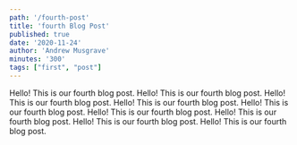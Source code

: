 ```yaml
---
path: '/fourth-post'
title: 'fourth Blog Post'
published: true
date: '2020-11-24'
author: 'Andrew Musgrave'
minutes: '300'
tags: ["first", "post"]
---
```


Hello! This is our fourth blog post.
Hello! This is our fourth blog post.
Hello! This is our fourth blog post.
Hello! This is our fourth blog post.
Hello! This is our fourth blog post.
Hello! This is our fourth blog post.
Hello! This is our fourth blog post.
Hello! This is our fourth blog post.
Hello! This is our fourth blog post.